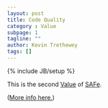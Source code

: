 ```yaml
---
layout: post
title: Code Quality
category : Value
subpage: 1
tagline: ""
author: Kevin Trethewey
tags: []
---
```

{% include JB/setup %}

This is the second [Value](/values.html) of [SAFe](/archetype/SAFe/).

([More info here.](http://scaledagileframework.com/safe-core-values/))